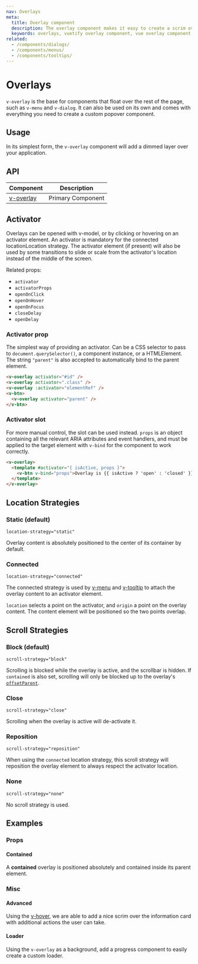 ```yaml
---
nav: Overlays
meta:
  title: Overlay component
  description: The overlay component makes it easy to create a scrim over components or your entire application.
  keywords: overlays, vuetify overlay component, vue overlay component
related:
  - /components/dialogs/
  - /components/menus/
  - /components/tooltips/
---
```


# Overlays

`v-overlay` is the base for components that float over the rest of the page, such as `v-menu` and `v-dialog`. It can also be used on its own and comes with everything you need to create a custom popover component.

## Usage

In its simplest form, the `v-overlay` component will add a dimmed layer over your application.

<example file="v-overlay/usage" />

<entry />

## API

| Component | Description |
| - | - |
| [v-overlay](/api/v-overlay/) | Primary Component |

<api-inline hide-links />

## Activator

Overlays can be opened with v-model, or by clicking or hovering on an activator element. An activator is mandatory for the connected locationLocation strategy. The activator element (if present) will also be used by some transitions to slide or scale from the activator's location instead of the middle of the screen.

Related props:

- `activator`
- `activatorProps`
- `openOnClick`
- `openOnHover`
- `openOnFocus`
- `closeDelay`
- `openDelay`

### Activator prop

The simplest way of providing an activator. Can be a CSS selector to pass to `document.querySelector()`, a component instance, or a HTMLElement. The string `"parent"` is also accepted to automatically bind to the parent element.

```html
<v-overlay activator="#id" />
<v-overlay activator=".class" />
<v-overlay :activator="elementRef" />
<v-btn>
  <v-overlay activator="parent" />
</v-btn>
```

### Activator slot

For more manual control, the slot can be used instead. `props` is an object containing all the relevant ARIA attributes and event handlers, and must be applied to the target element with `v-bind` for the component to work correctly.

```html
<v-overlay>
  <template #activator="{ isActive, props }">
    <v-btn v-bind="props">Overlay is {{ isActive ? 'open' : 'closed' }}</v-btn>
  </template>
</v-overlay>
```

## Location Strategies

### Static (default)

`location-strategy="static"`

Overlay content is absolutely positioned to the center of its container by default.

### Connected

`location-strategy="connected"`

The connected strategy is used by [v-menu](/components/menus) and [v-tooltip](/components/tooltips) to attach the overlay content to an activator element.

`location` selects a point on the activator, and `origin` a point on the overlay content. The content element will be positioned so the two points overlap.

<example file="v-overlay/connected-playground" />

## Scroll Strategies

### Block (default)

`scroll-strategy="block"`

Scrolling is blocked while the overlay is active, and the scrollbar is hidden. If `contained` is also set, scrolling will only be blocked up to the overlay's [`offsetParent`](https://developer.mozilla.org/en-US/docs/Web/API/HTMLElement/offsetParent).

<example file="v-overlay/scroll-block" />

### Close

`scroll-strategy="close"`

Scrolling when the overlay is active will de-activate it.

<example file="v-overlay/scroll-close" />

### Reposition

`scroll-strategy="reposition"`

When using the `connected` location strategy, this scroll strategy will reposition the overlay element to always respect the activator location.

<example file="v-overlay/scroll-reposition" />

### None

`scroll-strategy="none"`

No scroll strategy is used.

<example file="v-overlay/scroll-none" />

## Examples

### Props

#### Contained

A **contained** overlay is positioned absolutely and contained inside its parent element.

<example file="v-overlay/prop-contained" />

### Misc

#### Advanced

Using the [v-hover](/components/hover), we are able to add a nice scrim over the information card with additional actions the user can take.

<example file="v-overlay/misc-advanced" />

#### Loader

Using the `v-overlay` as a background, add a progress component to easily create a custom loader.

<example file="v-overlay/misc-loader" />
